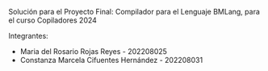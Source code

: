 Solución para el Proyecto Final: Compilador para el Lenguaje BMLang, para el curso Copiladores 2024

Integrantes:

* Maria del Rosario Rojas Reyes - 202208025
* Constanza Marcela Cifuentes Hernández - 202208031
